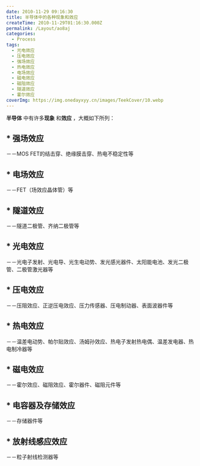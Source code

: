 ```yaml
---
date: 2010-11-29 09:16:30
title: 半导体中的各种现象和效应
createTime: 2010-11-29T01:16:30.000Z
permalink: /Layout/ao8aj
categories:
  - Process
tags:
  - 光电效应
  - 压电效应
  - 强场效应
  - 热电效应
  - 电场效应
  - 磁电效应
  - 磁阻效应
  - 隧道效应
  - 霍尔效应
coverImg: https://img.onedayxyy.cn/images/TeekCover/10.webp
---
```


**半导体** 中有许多**现象** 和**效应** ，大概如下所列： 

##  * **强场效应** 
－－MOS FET的结击穿、绝缘膜击穿、热电不稳定性等
##  * **电场效应** 
－－FET（场效应晶体管）等
##  * **隧道效应** 
－－隧道二极管、齐纳二极管等
##  * **光电效应** 
－－光电子发射、光电导、光生电动势、发光感光器件、太阳能电池、发光二极管、二极管激光器等
##  * **压电效应** 
－－压阻效应、正逆压电效应、压力传感器、压电制动器、表面波器件等
##  * **热电效应** 
－－温差电动势、帕尔贴效应、汤姆孙效应、热电子发射热电偶、温差发电器、热电制冷器等
##  * **磁电效应** 
－－霍尔效应、磁阻效应、霍尔器件、磁阻元件等
##  * **电容器及存储效应** 
－－存储器件等
##  * **放射线感应效应** 
－－粒子射线检测器等


